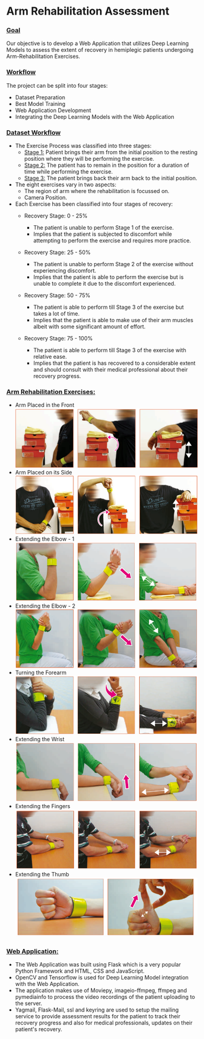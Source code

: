 # Arm Rehabilitation Assessment
 ### <ins>**Goal**</ins>
Our objective is to develop a Web Application that utilizes Deep Learning Models to assess the extent of recovery in hemiplegic patients undergoing Arm-Rehabilitation Exercises.

### <ins>**Workflow**</ins>
The project can be split into four stages:
- Dataset Preparation  
- Best Model Training 
- Web Application Development
- Integrating the Deep Learning Models with the Web Application

### <ins>**Dataset Workflow**</ins>
- The Exercise Process was classified into three stages:
    - <ins>Stage 1:</ins> Patient brings their arm from the initial position to the resting position where they will be performing the exercise.
    - <ins>Stage 2:</ins> The patient has to remain in the position for a duration of time while performing the exercise.
    - <ins>Stage 3:</ins> The patient brings back their arm back to the initial position.
- The eight exercises vary in two aspects:
    - The region of arm where the rehabilitation is focussed on.
    - Camera Position.
- Each Exercise has been classified into four stages of recovery:
    - Recovery Stage: 0 - 25%
        - The patient is unable to perform Stage 1 of the exercise.
        - Implies that the patient is subjected to discomfort while attempting to perform the exercise and requires more practice.
        
    - Recovery Stage: 25 - 50%
        - The patient is unable to perform Stage 2 of the exercise without experiencing discomfort.
        - Implies that the patient is able to perform the exercise but is unable to complete it due to the discomfort experienced.
        
    - Recovery Stage: 50 - 75%
        - The patient is able to perform till Stage 3 of the exercise but takes a lot of time.
        - Implies that the patient is able to make use of their arm muscles albeit with some significant amount of effort.
        
    - Recovery Stage: 75 - 100%
        - The patient is able to perform till Stage 3 of the exercise with relative ease.
        - Implies that the patient is has recovered to a considerable extent and should consult with their medical professional about their recovery progress.


### <ins>**Arm Rehabilitation Exercises:**</ins>
- Arm Placed in the Front       
    ![Arm Placed in the Front](/static/images/I1.png)
- Arm Placed on its Side
    ![Arm Placed on its Side](/static/images/I2.png)
- Extending the Elbow - 1
    ![Extending the Elbow - 1](/static/images/I3.png)
- Extending the Elbow - 2
    ![Extending the Elbow - 2](/static/images/I4.png)
- Turning the Forearm
    ![Turning the Forearm](/static/images/I5.png)
- Extending the Wrist
    ![Extending the Wrist](/static/images/I6.png)
- Extending the Fingers
    ![Extending the Fingers](/static/images/I7.png)
- Extending the Thumb
    ![Extending the Thumb](/static/images/I8.png)


### <ins>**Web Application:**</ins>
- The Web Application was built using Flask which is a very popular Python Framework and HTML, CSS and JavaScript.
- OpenCV and Tensorflow is used for Deep Learning Model integration with the Web Application.
- The application makes use of Moviepy, imageio-ffmpeg, ffmpeg and pymediainfo to process the video recordings of the patient uploading to the server.
- Yagmail, Flask-Mail, ssl and keyring are used to setup the mailing service to provide assessment results for the patient to track their recovery progress and also for medical professionals, updates on their patient's recovery.
